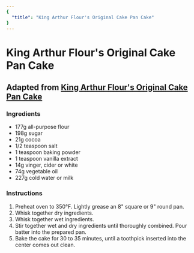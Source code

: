 ```yaml
---
{
  "title": "King Arthur Flour's Original Cake Pan Cake"
}
---
```


# King Arthur Flour's Original Cake Pan Cake
## Adapted from [King Arthur Flour's Original Cake Pan Cake](https://www.kingarthurflour.com/recipes/king-arthur-flours-original-cake-pan-cake-recipe)

### Ingredients
- 177g all-purpose flour
- 198g sugar
- 21g cocoa
- 1/2 teaspoon salt
- 1 teaspoon baking powder
- 1 teaspoon vanilla extract
- 14g vinger, cider or white
- 74g vegetable oil
- 227g cold water or milk


### Instructions
1. Preheat oven to 350°F. Lightly grease an 8" square or 9" round pan.
2. Whisk together dry ingredients.
3. Whisk together wet ingredients.
4. Stir together wet and dry ingredients until thoroughly combined. Pour batter into the prepared pan.
5. Bake the cake for 30 to 35 minutes, until a toothpick inserted into the center comes out clean.

